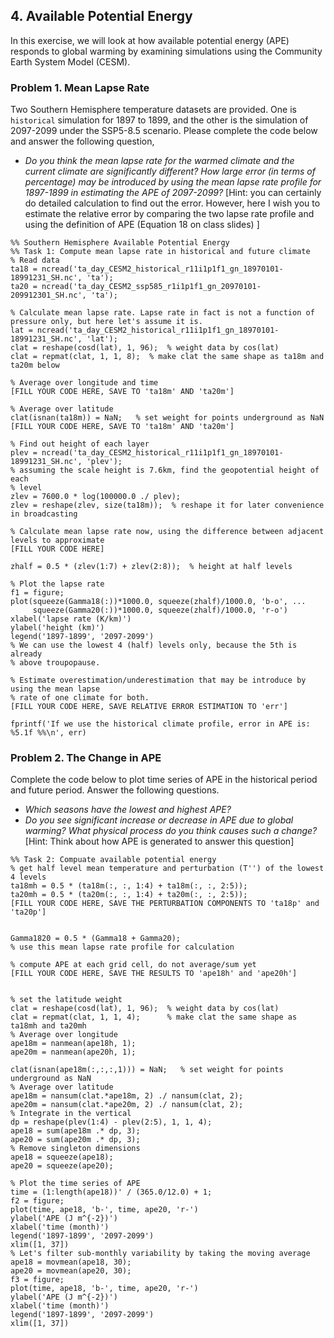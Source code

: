 ## 4. Available Potential Energy

In this exercise, we will look at how available potential energy (APE) responds to global warming by examining simulations using the Community Earth System Model (CESM). 

### Problem 1. Mean Lapse Rate

Two Southern Hemisphere temperature datasets are provided. One is `historical` simulation for 1897 to 1899, and the other is the simulation of 2097-2099 under the SSP5-8.5 scenario. Please complete the code below and answer the following question,
* _Do you think the mean lapse rate for the warmed climate and the current climate are significantly different? How large error (in terms of percentage) may be introduced by using the mean lapse rate profile for 1897-1899 in estimating the APE of 2097-2099?_
\[Hint: you can certainly do detailed calculation to find out the error. However, here I wish you to estimate the relative error by comparing the two lapse rate profile and using the definition of APE (Equation 18 on class slides) \]

```
%% Southern Hemisphere Available Potential Energy
%% Task 1: Compute mean lapse rate in historical and future climate
% Read data
ta18 = ncread('ta_day_CESM2_historical_r11i1p1f1_gn_18970101-18991231_SH.nc', 'ta');
ta20 = ncread('ta_day_CESM2_ssp585_r1i1p1f1_gn_20970101-209912301_SH.nc', 'ta');

% Calculate mean lapse rate. Lapse rate in fact is not a function of pressure only, but here let's assume it is.
lat = ncread('ta_day_CESM2_historical_r11i1p1f1_gn_18970101-18991231_SH.nc', 'lat');
clat = reshape(cosd(lat), 1, 96);  % weight data by cos(lat)
clat = repmat(clat, 1, 1, 8);  % make clat the same shape as ta18m and ta20m below

% Average over longitude and time
[FILL YOUR CODE HERE, SAVE TO 'ta18m' AND 'ta20m']

% Average over latitude
clat(isnan(ta18m)) = NaN;   % set weight for points underground as NaN
[FILL YOUR CODE HERE, SAVE TO 'ta18m' AND 'ta20m']

% Find out height of each layer 
plev = ncread('ta_day_CESM2_historical_r11i1p1f1_gn_18970101-18991231_SH.nc', 'plev');
% assuming the scale height is 7.6km, find the geopotential height of each
% level
zlev = 7600.0 * log(100000.0 ./ plev);
zlev = reshape(zlev, size(ta18m));  % reshape it for later convenience in broadcasting

% Calculate mean lapse rate now, using the difference between adjacent levels to approximate
[FILL YOUR CODE HERE]

zhalf = 0.5 * (zlev(1:7) + zlev(2:8));  % height at half levels

% Plot the lapse rate
f1 = figure;
plot(squeeze(Gamma18(:))*1000.0, squeeze(zhalf)/1000.0, 'b-o', ...
     squeeze(Gamma20(:))*1000.0, squeeze(zhalf)/1000.0, 'r-o')
xlabel('lapse rate (K/km)')
ylabel('height (km)')
legend('1897-1899', '2097-2099')
% We can use the lowest 4 (half) levels only, because the 5th is already
% above troupopause.

% Estimate overestimation/underestimation that may be introduce by using the mean lapse
% rate of one climate for both.
[FILL YOUR CODE HERE, SAVE RELATIVE ERROR ESTIMATION TO 'err']

fprintf('If we use the historical climate profile, error in APE is: %5.1f %%\n', err)
```

### Problem 2. The Change in APE

Complete the code below to plot time series of APE in the historical period and future period. Answer the following questions.
* _Which seasons have the lowest and highest APE?_
* _Do you see significant increase or decrease in APE due to global warming? What physical process do you think causes such a change?_ 
[Hint: Think about how APE is generated to answer this question]

```
%% Task 2: Compuate available potential energy
% get half level mean temperature and perturbation (T'') of the lowest 4 levels
ta18mh = 0.5 * (ta18m(:, :, 1:4) + ta18m(:, :, 2:5));
ta20mh = 0.5 * (ta20m(:, :, 1:4) + ta20m(:, :, 2:5));
[FILL YOUR CODE HERE, SAVE THE PERTURBATION COMPONENTS TO 'ta18p' and 'ta20p']


Gamma1820 = 0.5 * (Gamma18 + Gamma20);   
% use this mean lapse rate profile for calculation

% compute APE at each grid cell, do not average/sum yet
[FILL YOUR CODE HERE, SAVE THE RESULTS TO 'ape18h' and 'ape20h']


% set the latitude weight
clat = reshape(cosd(lat), 1, 96);  % weight data by cos(lat)
clat = repmat(clat, 1, 1, 4);      % make clat the same shape as ta18mh and ta20mh
% Average over longitude
ape18m = nanmean(ape18h, 1);  
ape20m = nanmean(ape20h, 1);

clat(isnan(ape18m(:,:,:,1))) = NaN;   % set weight for points underground as NaN
% Average over latitude
ape18m = nansum(clat.*ape18m, 2) ./ nansum(clat, 2);
ape20m = nansum(clat.*ape20m, 2) ./ nansum(clat, 2);
% Integrate in the vertical
dp = reshape(plev(1:4) - plev(2:5), 1, 1, 4);
ape18 = sum(ape18m .* dp, 3); 
ape20 = sum(ape20m .* dp, 3);
% Remove singleton dimensions 
ape18 = squeeze(ape18);
ape20 = squeeze(ape20);

% Plot the time series of APE
time = (1:length(ape18))' / (365.0/12.0) + 1;
f2 = figure;
plot(time, ape18, 'b-', time, ape20, 'r-')
ylabel('APE (J m^{-2})')
xlabel('time (month)')
legend('1897-1899', '2097-2099')
xlim([1, 37])
% Let's filter sub-monthly variability by taking the moving average
ape18 = movmean(ape18, 30);
ape20 = movmean(ape20, 30);
f3 = figure;
plot(time, ape18, 'b-', time, ape20, 'r-')
ylabel('APE (J m^{-2})')
xlabel('time (month)')
legend('1897-1899', '2097-2099')
xlim([1, 37])
```

